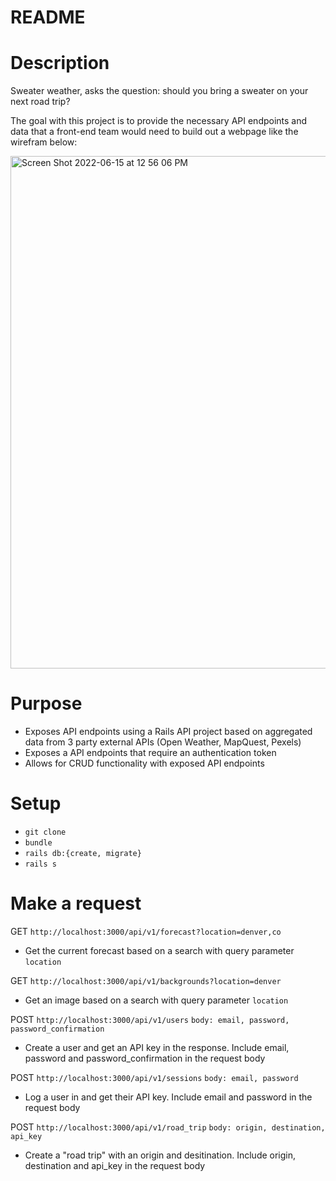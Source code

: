 # README

# Description
Sweater weather, asks the question: should you bring a sweater on your next road trip? 

The goal with this project is to provide the necessary API endpoints and data that a front-end team would need to build out a webpage like the wirefram below: 

<img width="820" alt="Screen Shot 2022-06-15 at 12 56 06 PM" src="https://user-images.githubusercontent.com/26349568/173903767-44956d7a-caf8-48f1-802d-5be6802b2303.png">

# Purpose 
- Exposes API endpoints using a Rails API project based on aggregated data from 3 party external APIs (Open Weather, MapQuest, Pexels)
- Exposes a API endpoints that require an authentication token
- Allows for CRUD functionality with exposed API endpoints

# Setup
- `git clone`
- `bundle`
- `rails db:{create, migrate}`
- `rails s`

# Make a request
GET `http://localhost:3000/api/v1/forecast?location=denver,co`
- Get the current forecast based on a search with query parameter `location`

GET `http://localhost:3000/api/v1/backgrounds?location=denver`
- Get an image based on a search with query parameter `location`

POST `http://localhost:3000/api/v1/users` `body: email, password, password_confirmation`
- Create a user and get an API key in the response. Include email, password and password_confirmation in the request body

POST `http://localhost:3000/api/v1/sessions` `body: email, password`
- Log a user in and get their API key. Include email and password in the request body

POST `http://localhost:3000/api/v1/road_trip` `body: origin, destination, api_key`
- Create a "road trip" with an origin and desitination. Include origin, destination and api_key in the request body

